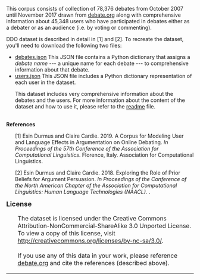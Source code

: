 This corpus consists of collection of 78,376 debates from October 2007 until November 2017 drawn from <a href="http://www.debate.org/">debate.org</a> 
along with comprehensive information about 45,348 users who have participated in debates either as a debater or as an 
audience (i.e. by voting or commenting).

DDO dataset is described in detail in [1] and [2].
To recreate the dataset, you'll need to download the
following two files:<br>

<ul>
<li> <a href="debates.json">debates.json</a> This
JSON file contains a Python dictionary that assigns a 
<i>debate name</i> --- a unique name for each debate --- to comprehensive information about that debate.  <br>
<li> <a href="users.json">users.json</a> This JSON file
includes a Python dictionary representation of each user in the dataset.
<br>

This dataset includes very comprehensive information about the debates and the users. For more information about the content of the dataset and how to use it, please refer to the <a href="readme.md">readme</a> file.
<br><br>
</ul>

<b>References</b><br>
<ul>
[1]  Esin Durmus and Claire Cardie. 2019. 
A Corpus for Modeling User and Language Effects in Argumentation on Online Debating.
<i>In Proceedings of the
57th Conference of the Association for Computational Linguistics</i>.  
Florence, Italy. Association for Computational Linguistics.  
</ul>
<ul>
[2] Esin Durmus and Claire Cardie. 2018.
Exploring the Role of Prior Beliefs for Argument Persuasion.
<i> In Proceedings of the Conference of the North American Chapter of the Association for Computational Linguistics: Human Language Technologies (NAACL).
</i>. 
</ul>
<font size="4"><b>License</b><br>
<ul>
<font size="3">
The dataset is licensed under the Creative Commons
Attribution-NonCommercial-ShareAlike 3.0 Unported License.  To view a
copy of this license, visit <a href="http://creativecommons.org/licenses/by-nc-sa/3.0/">http://creativecommons.org/licenses/by-nc-sa/3.0/</a>.<br><br>
If you use any of this data in your work, please reference 
<a href="http://www.debate.org/">debate.org</a> and cite the references (described above).
</ul>
<hr> </hr><br>
